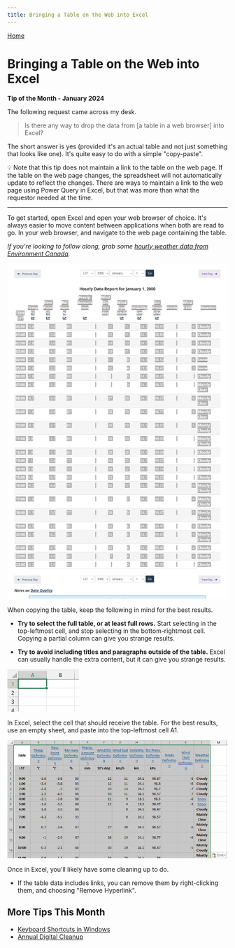 ```yaml
---
title: Bringing a Table on the Web into Excel
---
```


[Home](https://cityssm.github.io/tip-of-the-month/)

# Bringing a Table on the Web into Excel

**Tip of the Month - January 2024**

The following request came across my desk.

> Is there any way to drop the data from [a table in a web browser] into Excel?

The short answer is yes (provided it's an actual table and not just something that looks like one).
It's quite easy to do with a simple "copy-paste".

💡 Note that this tip does not maintain a link to the table on the web page.
If the table on the web page changes, the spreadsheet will not automatically update to reflect the changes.
There are ways to maintain a link to the web page using Power Query in Excel,
but that was more than what the requestor needed at the time.

---

To get started, open Excel and open your web browser of choice.
It's always easier to move content between applications when both are read to go.
In your web browser, and navigate to the web page containing the table.

_If you're looking to follow along, grab some [hourly weather data from Environment Canada](https://climate.weather.gc.ca/climate_data/hourly_data_e.html?hlyRange=1961-08-01%7C2012-03-20&dlyRange=1945-06-01%7C2012-03-19&mlyRange=1945-01-01%7C2012-03-01&StationID=4093&Prov=ON&urlExtension=_e.html&searchType=stnProx&optLimit=specDate&StartYear=1950&EndYear=1950&selRowPerPage=25&Line=0&txtRadius=25&optProxType=navLink&txtLatDecDeg=46.533333333333&txtLongDecDeg=-84.5&timeframe=1&time=LST&Year=2000&Month=1&Day=1)._

![Highlight the Table](selectTable.png)

When copying the table, keep the following in mind for the best results.

- **Try to select the full table, or at least full rows.**
  Start selecting in the top-leftmost cell, and stop selecting in the bottom-rightmost cell.
  Copying a partial column can give you strange results.

- **Try to avoid including titles and paragraphs outside of the table.**
  Excel can usually handle the extra content, but it can give you strange results.

![Cell A1](excelA1.png)

In Excel, select the cell that should receive the table.
For the best results, use an empty sheet, and paste into the top-leftmost cell A1.

![Raw Data in Excel](excelRaw.png)

Once in Excel, you'll likely have some cleaning up to do.

- If the table data includes links, you can remove them by right-clicking them,
  and choosing "Remove Hyperlink".

## More Tips This Month

- [Keyboard Shortcuts in Windows](keyboard-shortcuts.md)
- [Annual Digital Cleanup](digital-cleanup.md)
